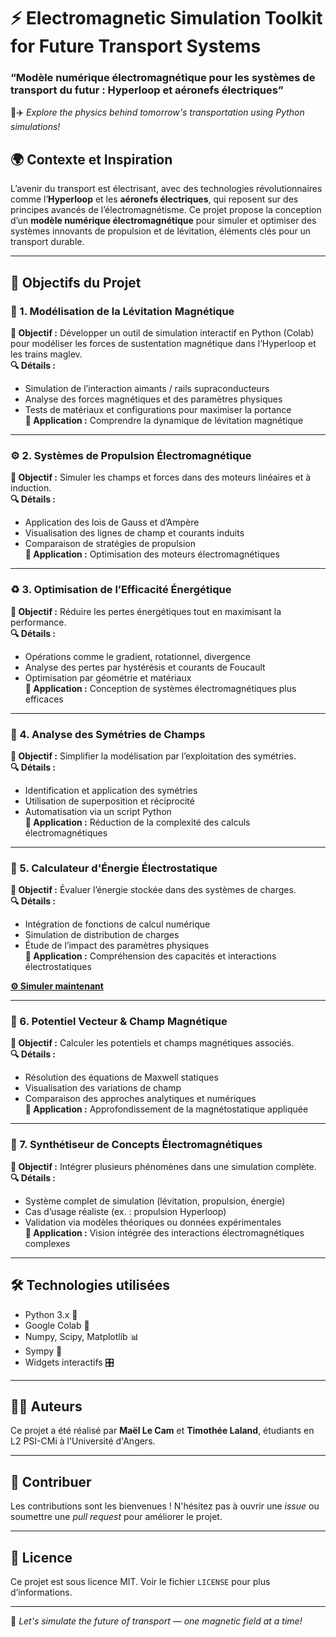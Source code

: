 # ⚡ Electromagnetic Simulation Toolkit for Future Transport Systems  
### “Modèle numérique électromagnétique pour les systèmes de transport du futur : Hyperloop et aéronefs électriques”

🚄✈️ *Explore the physics behind tomorrow's transportation using Python simulations!*

## 🌍 Contexte et Inspiration

L’avenir du transport est électrisant, avec des technologies révolutionnaires comme l’**Hyperloop** et les **aéronefs électriques**, qui reposent sur des principes avancés de l’électromagnétisme. Ce projet propose la conception d’un **modèle numérique électromagnétique** pour simuler et optimiser des systèmes innovants de propulsion et de lévitation, éléments clés pour un transport durable.

---

## 🎯 Objectifs du Projet

### 🧲 1. Modélisation de la Lévitation Magnétique  
**🎯 Objectif :** Développer un outil de simulation interactif en Python (Colab) pour modéliser les forces de sustentation magnétique dans l’Hyperloop et les trains maglev.  
**🔍 Détails :**
- Simulation de l’interaction aimants / rails supraconducteurs  
- Analyse des forces magnétiques et des paramètres physiques  
- Tests de matériaux et configurations pour maximiser la portance  
**📌 Application :** Comprendre la dynamique de lévitation magnétique

---

### ⚙️ 2. Systèmes de Propulsion Électromagnétique  
**🎯 Objectif :** Simuler les champs et forces dans des moteurs linéaires et à induction.  
**🔍 Détails :**
- Application des lois de Gauss et d’Ampère  
- Visualisation des lignes de champ et courants induits  
- Comparaison de stratégies de propulsion  
**📌 Application :** Optimisation des moteurs électromagnétiques

---

### ♻️ 3. Optimisation de l’Efficacité Énergétique  
**🎯 Objectif :** Réduire les pertes énergétiques tout en maximisant la performance.  
**🔍 Détails :**
- Opérations comme le gradient, rotationnel, divergence  
- Analyse des pertes par hystérésis et courants de Foucault  
- Optimisation par géométrie et matériaux  
**📌 Application :** Conception de systèmes électromagnétiques plus efficaces

---

### 🔄 4. Analyse des Symétries de Champs  
**🎯 Objectif :** Simplifier la modélisation par l’exploitation des symétries.  
**🔍 Détails :**
- Identification et application des symétries  
- Utilisation de superposition et réciprocité  
- Automatisation via un script Python  
**📌 Application :** Réduction de la complexité des calculs électromagnétiques

---

### 🔋 5. Calculateur d'Énergie Électrostatique  
**🎯 Objectif :** Évaluer l’énergie stockée dans des systèmes de charges.  
**🔍 Détails :**
- Intégration de fonctions de calcul numérique  
- Simulation de distribution de charges  
- Étude de l’impact des paramètres physiques  
**📌 Application :** Compréhension des capacités et interactions électrostatiques

[**⚙️ Simuler maintenant**](https://colab.research.google.com/drive/1RRHjhzfLZZJvkmKLjZz5HG7U7lBWxVXx?usp=sharing)

---

### 🧮 6. Potentiel Vecteur & Champ Magnétique  
**🎯 Objectif :** Calculer les potentiels et champs magnétiques associés.  
**🔍 Détails :**
- Résolution des équations de Maxwell statiques  
- Visualisation des variations de champ  
- Comparaison des approches analytiques et numériques  
**📌 Application :** Approfondissement de la magnétostatique appliquée

---

### 🧠 7. Synthétiseur de Concepts Électromagnétiques  
**🎯 Objectif :** Intégrer plusieurs phénomènes dans une simulation complète.  
**🔍 Détails :**
- Système complet de simulation (lévitation, propulsion, énergie)  
- Cas d’usage réaliste (ex. : propulsion Hyperloop)  
- Validation via modèles théoriques ou données expérimentales  
**📌 Application :** Vision intégrée des interactions électromagnétiques complexes

---

## 🛠️ Technologies utilisées
- Python 3.x 🐍  
- Google Colab 📓  
- Numpy, Scipy, Matplotlib 📊  
- Sympy 🧮  
- Widgets interactifs 🎛️

---

## 👨‍💻 Auteurs

Ce projet a été réalisé par **Maël Le Cam** et **Timothée Laland**, étudiants en L2 PSI-CMi à l'Université d'Angers.

---

## 🤝 Contribuer
Les contributions sont les bienvenues ! N'hésitez pas à ouvrir une *issue* ou soumettre une *pull request* pour améliorer le projet.

---

## 📄 Licence
Ce projet est sous licence MIT. Voir le fichier `LICENSE` pour plus d’informations.

---

🚀 *Let's simulate the future of transport — one magnetic field at a time!*
